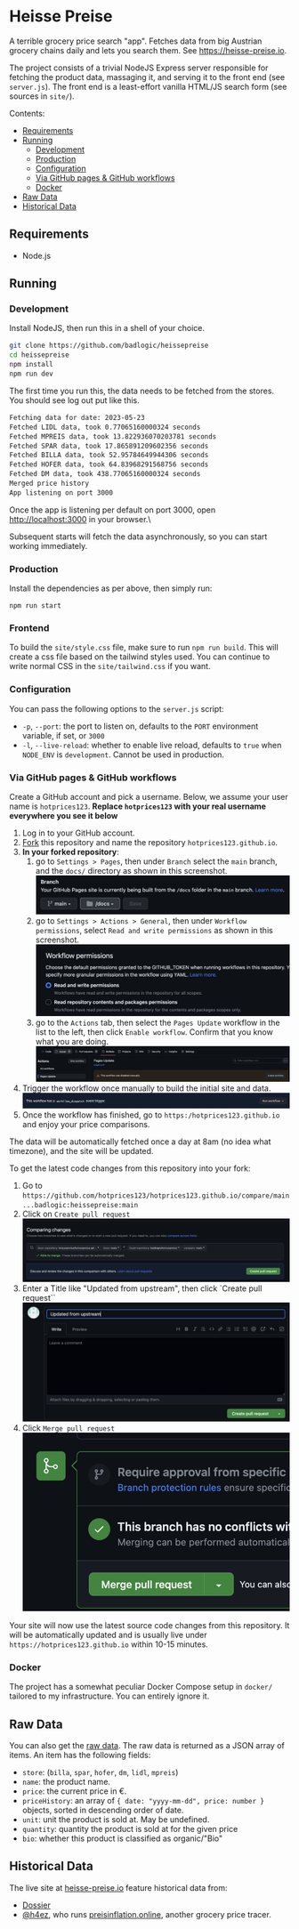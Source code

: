# Heisse Preise

A terrible grocery price search "app". Fetches data from big Austrian grocery chains daily and lets you search them. See <https://heisse-preise.io>.

The project consists of a trivial NodeJS Express server responsible for fetching the product data, massaging it, and serving it to the front end (see `server.js`). The front end is a least-effort vanilla HTML/JS search form (see sources in `site/`).

Contents:

-   [Requirements](#requirements)
-   [Running](#running)
    -   [Development](#development)
    -   [Production](#production)
    -   [Configuration](#configuration)
    -   [Via GitHub pages \& GitHub workflows](#via-github-pages--github-workflows)
    -   [Docker](#docker)
-   [Raw Data](#raw-data)
-   [Historical Data](#historical-data)

## Requirements

-   Node.js

## Running

### Development

Install NodeJS, then run this in a shell of your choice.

```bash
git clone https://github.com/badlogic/heissepreise
cd heissepreise
npm install
npm run dev
```

The first time you run this, the data needs to be fetched from the stores. You should see log out put like this.

```bash
Fetching data for date: 2023-05-23
Fetched LIDL data, took 0.77065160000324 seconds
Fetched MPREIS data, took 13.822936070203781 seconds
Fetched SPAR data, took 17.865891209602356 seconds
Fetched BILLA data, took 52.95784649944306 seconds
Fetched HOFER data, took 64.83968291568756 seconds
Fetched DM data, took 438.77065160000324 seconds
Merged price history
App listening on port 3000
```

Once the app is listening per default on port 3000, open <http://localhost:3000> in your browser.\

Subsequent starts will fetch the data asynchronously, so you can start working immediately.

### Production

Install the dependencies as per above, then simply run:

```
npm run start
```

### Frontend

To build the `site/style.css` file, make sure to run `npm run build`. This will create a css file based on the tailwind styles used. You can continue to write normal CSS in the `site/tailwind.css` if you want.

### Configuration

You can pass the following options to the `server.js` script:

-   `-p`, `--port`: the port to listen on, defaults to the `PORT` environment variable, if set, or `3000`
-   `-l`, `--live-reload`: whether to enable live reload, defaults to `true` when `NODE_ENV` is `development`. Cannot be used in production.

### Via GitHub pages & GitHub workflows

Create a GitHub account and pick a username. Below, we assume your user name is `hotprices123`. **Replace `hotprices123` with your real username everywhere you see it below**

1. Log in to your GitHub account.
2. [Fork](https://github.com/badlogic/heissepreise/fork) this repository and name the repository `hotprices123.github.io`.
3. **In your forked repository**:
    1. go to `Settings > Pages`, then under `Branch` select the `main` branch, and the `docs/` directory as shown in this screenshot.
       ![site/img/github-pages.png](site/img/github-pages.png)
    2. go to `Settings > Actions > General`, then under `Workflow permissions`, select `Read and write permissions` as shown in this screenshot.
       ![site/img/github-permissions.png](site/img/github-permissions.png)
    3. go to the `Actions` tab, then select the `Pages Update` workflow in the list to the left, then click `Enable workflow`. Confirm that you know what you are doing.
       ![site/img/github-workflow.png](site/img/github-workflow.png)
4. Trigger the workflow once manually to build the initial site and data.
   ![site/img/github-workflow2.png](site/img/github-workflow2.png)
5. Once the workflow has finished, go to `https:/hotprices123.github.io` and enjoy your price comparisons.

The data will be automatically fetched once a day at 8am (no idea what timezone), and the site will be updated.

To get the latest code changes from this repository into your fork:

1. Go to `https://github.com/hotprices123/hotprices123.github.io/compare/main...badlogic:heissepreise:main`
2. Click on `Create pull request`
   ![site/img/github-pullrequest.png](site/img/github-pullrequest.png)
3. Enter a Title like "Updated from upstream", then click `Create pull request``
   ![site/img/github-pullrequest2.png](site/img/github-pullrequest2.png)
4. Click `Merge pull request`
   ![site/img/github-pullrequest3.png](site/img/github-pullrequest3.png)

Your site will now use the latest source code changes from this repository. It will be automatically updated and is usually live under `https://hotprices123.github.io` within 10-15 minutes.

### Docker

The project has a somewhat peculiar Docker Compose setup in `docker/` tailored to my infrastructure. You can entirely ignore it.

## Raw Data

You can also get the [raw data](https://heisse-preise.io/data/latest-canonical.json). The raw data is returned as a JSON array of items. An item has the following fields:

-   `store`: (`billa`, `spar`, `hofer`, `dm`, `lidl`, `mpreis`)
-   `name`: the product name.
-   `price`: the current price in €.
-   `priceHistory`: an array of `{ date: "yyyy-mm-dd", price: number }` objects, sorted in descending order of date.
-   `unit`: unit the product is sold at. May be undefined.
-   `quantity`: quantity the product is sold at for the given price
-   `bio`: whether this product is classified as organic/"Bio"

## Historical Data

The live site at [heisse-preise.io](https://heisse-preise.io) feature historical data from:

-   [Dossier](https://www.dossier.at/dossiers/supermaerkte/quellen/anatomie-eines-supermarkts-die-methodik/)
-   [@h4ez](https://twitter.com/h43z/status/1668643843875512321), who runs [preisinflation.online](https://t.co/9sb8vZGdlN), another grocery price tracer.

